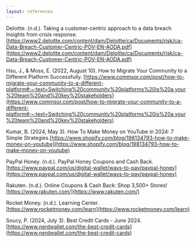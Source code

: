 ```yaml
---
layout: references
---
```


Deloitte. (n.d.). Taking a customer-centric approach to a data breach Insights from crisis response. [https://www2.deloitte.com/content/dam/Deloitte/ca/Documents/risk/ca-Data-Breach-Customer-Centric-POV-EN-AODA.pdf](https://www2.deloitte.com/content/dam/Deloitte/ca/Documents/risk/ca-Data-Breach-Customer-Centric-POV-EN-AODA.pdf)

Hsu, J., & Moss, E. (2022, August 10). How to Migrate Your Community to a Different Platform Successfully. [https://www.commsor.com/post/how-to-migrate-your-community-to-a-different-platform#:~:text=Switching%20community%20platforms%20is%20a,your%20team%20and%20key%20stakeholders](https://www.commsor.com/post/how-to-migrate-your-community-to-a-different-platform#:~:text=Switching%20community%20platforms%20is%20a,your%20team%20and%20key%20stakeholders)

Kumar, B. (2024, May 3). How To Make Money on YouTube in 2024: 7 Simple Strategies.[https://www.shopify.com/blog/198134793-how-to-make-money-on-youtube](https://www.shopify.com/blog/198134793-how-to-make-money-on-youtube)

PayPal Honey. (n.d.). PayPal Honey Coupons and Cash Back. [https://www.paypal.com/us/digital-wallet/ways-to-pay/paypal-honey](https://www.paypal.com/us/digital-wallet/ways-to-pay/paypal-honey)

Rakuten. (n.d.). Online Coupons & Cash Back: Shop 3,500+ Stores! [https://www.rakuten.com/](https://www.rakuten.com/)

Rocket Money. (n.d.). Learning Center. [https://www.rocketmoney.com/learn](https://www.rocketmoney.com/learn)

Soucy, P. (2024, July 3). Best Credit Cards - June 2024. [https://www.nerdwallet.com/the-best-credit-cards](https://www.nerdwallet.com/the-best-credit-cards)
